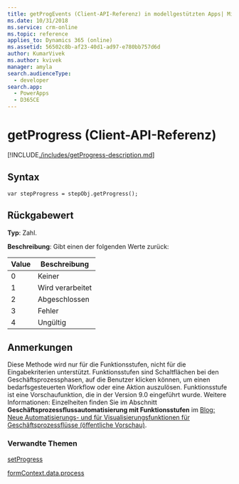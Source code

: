 ```yaml
---
title: getProgEvents (Client-API-Referenz) in modellgestützten Apps| MicrosoftDocs
ms.date: 10/31/2018
ms.service: crm-online
ms.topic: reference
applies_to: Dynamics 365 (online)
ms.assetid: 56502c8b-af23-40d1-ad97-e780bb757d6d
author: KumarVivek
ms.author: kvivek
manager: amyla
search.audienceType:
  - developer
search.app:
  - PowerApps
  - D365CE
---
```

# <a name="getprogress-client-api-reference"></a>getProgress (Client-API-Referenz)



[!INCLUDE[./includes/getProgress-description.md](./includes/getProgress-description.md)]

## <a name="syntax"></a>Syntax

`var stepProgress = stepObj.getProgress();`

## <a name="return-value"></a>Rückgabewert

**Typ**: Zahl. 

**Beschreibung**: Gibt einen der folgenden Werte zurück:

|Value |Beschreibung|
|--|--|
|0|Keiner|
|1|Wird verarbeitet|
|2|Abgeschlossen|
|3|Fehler|
|4|Ungültig|

## <a name="remarks"></a>Anmerkungen

Diese Methode wird nur für die Funktionsstufen, nicht für die Eingabekriterien unterstützt. Funktionsstufen sind Schaltflächen bei den Geschäftsprozessphasen, auf die Benutzer klicken können, um einen bedarfsgesteuerten Workflow oder eine Aktion auszulösen. Funktionsstufe ist eine Vorschaufunktion, die in der Version 9.0 eingeführt wurde. Weitere Informationen: Einzelheiten finden Sie im Abschnitt **Geschäftsprozessflussautomatisierung mit Funktionsstufen** im [Blog: Neue Automatisierungs- und für Visualisierungsfunktionen für Geschäftsprozessflüsse (öffentliche Vorschau)](https://blogs.msdn.microsoft.com/crm/2017/10/25/new-automation-and-visualization-features-for-business-process-flows-public-preview/).

### <a name="related-topics"></a>Verwandte Themen

[setProgress](setprogress.md)

[formContext.data.process](../../formContext-data-process.md)
 


